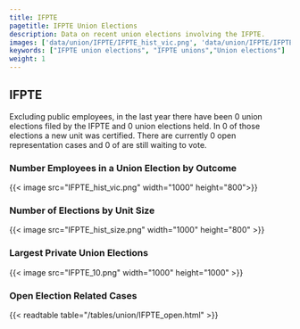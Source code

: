 ```yaml
---
title: IFPTE
pagetitle: IFPTE Union Elections
description: Data on recent union elections involving the IFPTE.
images: ['data/union/IFPTE/IFPTE_hist_vic.png', 'data/union/IFPTE/IFPTE_hist_size.png', 'data/union/IFPTE/IFPTE_10.png']
keywords: ["IFPTE union elections", "IFPTE unions","Union elections"]
weight: 1
---
```

##  IFPTE

Excluding public employees, in the last year there have been 0 union elections filed by the IFPTE and 0 union elections held. In 0 of those elections a new unit was certified. There are currently 0 open representation cases and 0 of are still waiting to vote.

### Number Employees in a Union Election by Outcome
{{< image src="IFPTE_hist_vic.png" width="1000" height="800">}}

### Number of Elections by Unit Size
{{< image src="IFPTE_hist_size.png" width="1000" height="800" >}}

### Largest Private Union Elections
{{< image src="IFPTE_10.png" width="1000" height="1000"  >}}

### Open Election Related Cases
{{< readtable table="/tables/union/IFPTE_open.html" >}}

